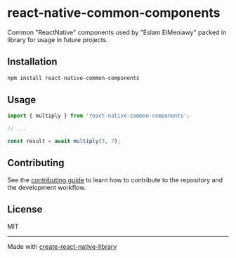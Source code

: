 # react-native-common-components

Common \"ReactNative\" components used by \"Eslam ElMeniawy\" packed in library for usage in future projects.

## Installation

```sh
npm install react-native-common-components
```

## Usage

```js
import { multiply } from 'react-native-common-components';

// ...

const result = await multiply(3, 7);
```

## Contributing

See the [contributing guide](CONTRIBUTING.md) to learn how to contribute to the repository and the development workflow.

## License

MIT

---

Made with [create-react-native-library](https://github.com/callstack/react-native-builder-bob)
